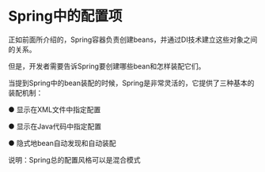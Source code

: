 
# **Spring中的配置项**

正如前面所介绍的，Spring容器负责创建beans，并通过DI技术建立这些对象之间的关系。

但是，开发者需要告诉Spring要创建哪些bean和怎样装配它们。

当提到Spring中的bean装配的时候，Spring是非常灵活的，它提供了三种基本的装配机制：

● 显示在XML文件中指定配置

● 显示在Java代码中指定配置

● 隐式地bean自动发现和自动装配

说明：Spring总的配置风格可以是混合模式
